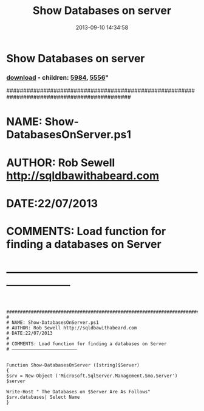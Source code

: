 ﻿---
pid:            4454
parent:         0
children:       5984,5556
poster:         Rob Sewell
title:          Show Databases on server
date:           2013-09-10 14:34:58
format:         posh
---

# Show Databases on server

### [download](4454.ps1) - children: [5984](5984.md), [5556](5556.md)"


 #############################################################################################
#
# NAME: Show-DatabasesOnServer.ps1
# AUTHOR: Rob Sewell http://sqldbawithabeard.com
# DATE:22/07/2013
#
# COMMENTS: Load function for finding a databases on Server
# ————————————————————————


```posh

 #############################################################################################
#
# NAME: Show-DatabasesOnServer.ps1
# AUTHOR: Rob Sewell http://sqldbawithabeard.com
# DATE:22/07/2013
#
# COMMENTS: Load function for finding a databases on Server
# ————————————————————————


Function Show-DatabasesOnServer ([string]$Server)
{
$srv = New-Object ('Microsoft.SqlServer.Management.Smo.Server') $server

Write-Host " The Databases on $Server Are As Follows"
$srv.databases| Select Name
}
```
